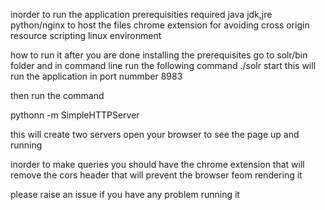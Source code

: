 inorder to run the application 
prerequisities required
java jdk,jre
python/nginx to host the files
chrome extension for avoiding cross origin resource scripting 
linux environment

how to run it 
after you are done installing the prerequisites
go to solr/bin folder and in command line run the following command
 ./solr start
this will run the application in port nummber 8983

then run the command 

pythonn -m SimpleHTTPServer <port number of your wish>

this will create two servers open your browser to see the page up and running

inorder to make queries you should have the chrome extension that will remove the cors header that will prevent the browser feom rendering it

please raise an issue if you have any problem running it 
